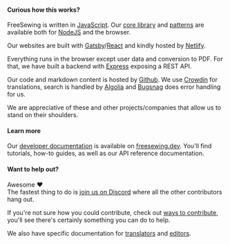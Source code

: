 ---
---

#### Curious how this works?

FreeSewing is written in [JavaScript](https://developer.mozilla.org/en-US/docs/Web/JavaScript).
Our [core library](https://www.npmjs.com/package/@freesewing/core) and [patterns](/patterns) are
available both for [NodeJS](https://nodejs.org/) and the browser.

Our websites are built with [Gatsby](https://www.gatsbyjs.com/)/[React](https://reactjs.org/) and
kindly hosted by [Netlify](https://www.netlify.com/).

Everything runs in the browser except user data and conversion to PDF. For that, we have
built a backend with [Express](https://expressjs.com/) exposing a REST API.

Our code and markdown content is hosted by [Github](https://github.com/freesewing/).
We use [Crowdin](https://crowdin.com/) for translations,
search is handled by [Algolia](https://www.algolia.com/) and [Bugsnag](https://www.bugsnag.com/) does error handling for us.

We are appreciative of these and other projects/companies that allow us to stand on their shoulders.

#### Learn more

Our [developer documentation](https://freesewing.dev) is available on [freesewing.dev](https://freesewing.dev).
You'll find tutorials, how-to guides, as well as our API reference documentation.

#### Want to help out?

Awesome ❤️\
The fastest thing to do is [join us on Discord](https://discord.freesewing.org/) where all the other contributors hang out.

If you're not sure how you could contribute, check out [ways to contribute](https://freesewing.dev/howtos/ways-to-contribute), you'll see there's certainly something you can do to help.

We also have specific documentation for [translators](https://freesewing.dev/guides/translation) and [editors](https://freesewing.dev/howtos/editors).
